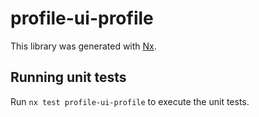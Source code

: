 # profile-ui-profile

This library was generated with [Nx](https://nx.dev).

## Running unit tests

Run `nx test profile-ui-profile` to execute the unit tests.
